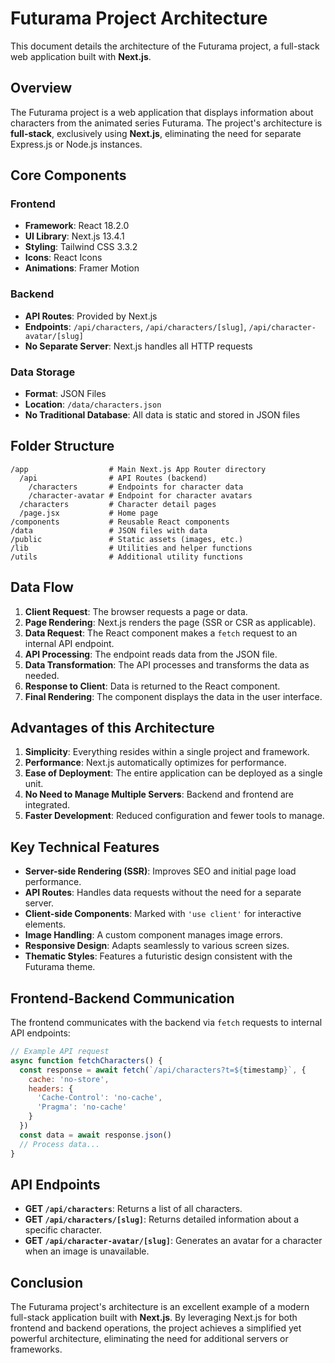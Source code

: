# Futurama Project Architecture

This document details the architecture of the Futurama project, a full-stack web application built with **Next.js**.

## Overview

The Futurama project is a web application that displays information about characters from the animated series Futurama. The project's architecture is **full-stack**, exclusively using **Next.js**, eliminating the need for separate Express.js or Node.js instances.

## Core Components

### Frontend

  - **Framework**: React 18.2.0
  - **UI Library**: Next.js 13.4.1
  - **Styling**: Tailwind CSS 3.3.2
  - **Icons**: React Icons
  - **Animations**: Framer Motion

### Backend

  - **API Routes**: Provided by Next.js
  - **Endpoints**: `/api/characters`, `/api/characters/[slug]`, `/api/character-avatar/[slug]`
  - **No Separate Server**: Next.js handles all HTTP requests

### Data Storage

  - **Format**: JSON Files
  - **Location**: `/data/characters.json`
  - **No Traditional Database**: All data is static and stored in JSON files

## Folder Structure

```
/app                  # Main Next.js App Router directory
  /api                # API Routes (backend)
    /characters       # Endpoints for character data
    /character-avatar # Endpoint for character avatars
  /characters         # Character detail pages
  /page.jsx           # Home page
/components           # Reusable React components
/data                 # JSON files with data
/public               # Static assets (images, etc.)
/lib                  # Utilities and helper functions
/utils                # Additional utility functions
```

## Data Flow

1.  **Client Request**: The browser requests a page or data.
2.  **Page Rendering**: Next.js renders the page (SSR or CSR as applicable).
3.  **Data Request**: The React component makes a `fetch` request to an internal API endpoint.
4.  **API Processing**: The endpoint reads data from the JSON file.
5.  **Data Transformation**: The API processes and transforms the data as needed.
6.  **Response to Client**: Data is returned to the React component.
7.  **Final Rendering**: The component displays the data in the user interface.

## Advantages of this Architecture

1.  **Simplicity**: Everything resides within a single project and framework.
2.  **Performance**: Next.js automatically optimizes for performance.
3.  **Ease of Deployment**: The entire application can be deployed as a single unit.
4.  **No Need to Manage Multiple Servers**: Backend and frontend are integrated.
5.  **Faster Development**: Reduced configuration and fewer tools to manage.

## Key Technical Features

  - **Server-side Rendering (SSR)**: Improves SEO and initial page load performance.
  - **API Routes**: Handles data requests without the need for a separate server.
  - **Client-side Components**: Marked with `'use client'` for interactive elements.
  - **Image Handling**: A custom component manages image errors.
  - **Responsive Design**: Adapts seamlessly to various screen sizes.
  - **Thematic Styles**: Features a futuristic design consistent with the Futurama theme.

## Frontend-Backend Communication

The frontend communicates with the backend via `fetch` requests to internal API endpoints:

```javascript
// Example API request
async function fetchCharacters() {
  const response = await fetch(`/api/characters?t=${timestamp}`, {
    cache: 'no-store',
    headers: {
      'Cache-Control': 'no-cache',
      'Pragma': 'no-cache'
    }
  })
  const data = await response.json()
  // Process data...
}
```

## API Endpoints

  - **GET `/api/characters`**: Returns a list of all characters.
  - **GET `/api/characters/[slug]`**: Returns detailed information about a specific character.
  - **GET `/api/character-avatar/[slug]`**: Generates an avatar for a character when an image is unavailable.

## Conclusion

The Futurama project's architecture is an excellent example of a modern full-stack application built with **Next.js**. By leveraging Next.js for both frontend and backend operations, the project achieves a simplified yet powerful architecture, eliminating the need for additional servers or frameworks.